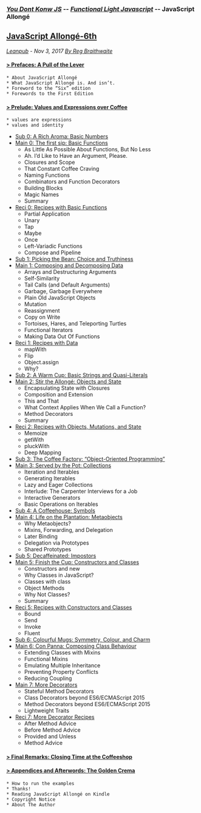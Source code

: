 ### [*You Dont Konw JS*](https://github.com/kiyounglee/You-Dont-Know-JS/blob/master/toc.md) -- [*Functional Light Javascript*](https://github.com/kiyounglee/Functional-Light-JS/blob/master/manuscript/toc.md) -- JavaScript Allongé 
## [JavaScript Allongé-6th]()
*[Leanpub](https://leanpub.com/javascriptallongesix/read#leanpub-auto-about-javascript-allong) - Nov 3, 2017 [By Reg Braithwaite](https://github.com/raganwald)*    
#### [> Prefaces: A Pull of the Lever](markdown/book_1_preface.md)            
    * About JavaScript Allongé   
    * What JavaScript Allongé is. And isn’t.   
    * Foreword to the “Six” edition   
    * Forewords to the First Edition   
#### [> Prelude: Values and Expressions over Coffee](markdown/book_2_prelude.md)        
    * values are expressions   
    * values and identity  
    
* [Sub 0: A Rich Aroma: Basic Numbers](markdown/sub_0_numbers.md)   
* [Main 0: The first sip: Basic Functions](markdown/main_0_functions.md)   
    * As Little As Possible About Functions, But No Less   
    * Ah. I’d Like to Have an Argument, Please.   
    * Closures and Scope   
    * That Constant Coffee Craving   
    * Naming Functions   
    * Combinators and Function Decorators   
    * Building Blocks   
    * Magic Names   
    * Summary   
* [Reci 0: Recipes with Basic Functions](markdown/main_0r_functions.md)   
   * Partial Application   
   * Unary   
   * Tap   
   * Maybe   
   * Once   
   * Left-Variadic Functions   
   * Compose and Pipeline   
* [Sub 1: Picking the Bean: Choice and Truthiness](markdown/sub_1_choice.md)   
* [Main 1: Composing and Decomposing Data](markdown/main_1_Composing.md)   
   * Arrays and Destructuring Arguments   
   * Self-Similarity   
   * Tail Calls (and Default Arguments)   
   * Garbage, Garbage Everywhere   
   * Plain Old JavaScript Objects   
   * Mutation   
   * Reassignment   
   * Copy on Write   
   * Tortoises, Hares, and Teleporting Turtles   
   * Functional Iterators   
   * Making Data Out Of Functions   
* [Reci 1: Recipes with Data](markdown/main_1r_Composing.md)   
   * mapWith   
   * Flip   
   * Object.assign   
   * Why?   
* [Sub 2: A Warm Cup: Basic Strings and Quasi-Literals](markdown/sub_2_strings.md)   
* [Main 2: Stir the Allongé: Objects and State](markdown/main_2_objects.md)   
   * Encapsulating State with Closures   
   * Composition and Extension   
   * This and That   
   * What Context Applies When We Call a Function?   
   * Method Decorators   
   * Summary   
* [Reci 2: Recipes with Objects, Mutations, and State](markdown/main_2r_objects.md)   
   * Memoize   
   * getWith   
   * pluckWith   
   * Deep Mapping   
* [Sub 3: The Coffee Factory: “Object-Oriented Programming”](markdown/sub_3_oop.md)   
* [Main 3: Served by the Pot: Collections](markdown/main_3_collections.md)   
    * Iteration and Iterables   
    * Generating Iterables   
    * Lazy and Eager Collections   
    * Interlude: The Carpenter Interviews for a Job   
    * Interactive Generators   
    * Basic Operations on Iterables   
* [Sub 4: A Coffeehouse: Symbols](markdown/sub_4_symbols.md)   
* [Main 4: Life on the Plantation: Metaobjects](markdown/main_4_metaobjects.md)   
   * Why Metaobjects?   
   * Mixins, Forwarding, and Delegation      
   * Later Binding    
   * Delegation via Prototypes   
   * Shared Prototypes   
* [Sub 5: Decaffeinated: Impostors](markdown/sub_5_impostors.md)   
* [Main 5: Finish the Cup: Constructors and Classes](markdown/main_5_constructors.md)   
   * Constructors and new   
   * Why Classes in JavaScript?   
   * Classes with class   
   * Object Methods   
   * Why Not Classes?   
   * Summary   
* [Reci 5: Recipes with Constructors and Classes](markdown/main_5r_constructors.md)   
   * Bound   
   * Send   
   * Invoke   
   * Fluent   
* [Sub 6: Colourful Mugs: Symmetry, Colour, and Charm](markdown/sub_6_colours.md)   
* [Main 6: Con Panna: Composing Class Behaviour](markdown/main_6_classes.md)   
   * Extending Classes with Mixins   
   * Functional Mixins   
   * Emulating Multiple Inheritance   
   * Preventing Property Conflicts   
   * Reducing Coupling   
* [Main 7: More Decorators](markdown/main_7_dedorators.md)   
   * Stateful Method Decorators   
   * Class Decorators beyond ES6/ECMAScript 2015   
   * Method Decorators beyond ES6/ECMAScript 2015   
   * Lightweight Traits   
* [Reci 7: More Decorator Recipes](markdown/main_7r_dedorators.md)   
   * After Method Advice   
   * Before Method Advice   
   * Provided and Unless   
   * Method Advice   
#### [> Final Remarks: Closing Time at the Coffeeshop](markdown/book_3_closing-time.md)   
#### [> Appendices and Afterwords: The Golden Crema](markdown/book_4_appendices.md)   
    * How to run the examples   
    * Thanks!   
    * Reading JavaScript Allongé on Kindle   
    * Copyright Notice   
    * About The Author   
